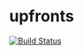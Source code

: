# upfronts
[![Build Status](https://travis-ci.org/AgustinDavila-EB/todolist.svg?branch=master)](https://travis-ci.org/AgustinDavila-EB/todolist)
